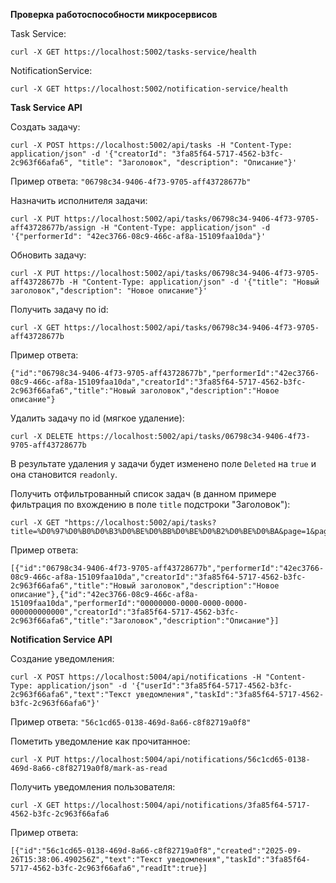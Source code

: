 **Проверка работоспособности микросервисов**

Task Service:

```
curl -X GET https://localhost:5002/tasks-service/health
```
NotificationService:

```
curl -X GET https://localhost:5002/notification-service/health
```
**Task Service API**

Создать задачу:
```
curl -X POST https://localhost:5002/api/tasks -H "Content-Type: application/json" -d '{"creatorId": "3fa85f64-5717-4562-b3fc-2c963f66afa6", "title": "Заголовок", "description": "Описание"}'
```
Пример ответа: ```"06798c34-9406-4f73-9705-aff43728677b"```

Назначить исполнителя задачи:
```
curl -X PUT https://localhost:5002/api/tasks/06798c34-9406-4f73-9705-aff43728677b/assign -H "Content-Type: application/json" -d '{"performerId": "42ec3766-08c9-466c-af8a-15109faa10da"}'
```
Обновить задачу:
```
curl -X PUT https://localhost:5002/api/tasks/06798c34-9406-4f73-9705-aff43728677b -H "Content-Type: application/json" -d '{"title": "Новый заголовок","description": "Новое описание"}'
```
Получить задачу по id:
```
curl -X GET https://localhost:5002/api/tasks/06798c34-9406-4f73-9705-aff43728677b
```
Пример ответа:
```
{"id":"06798c34-9406-4f73-9705-aff43728677b","performerId":"42ec3766-08c9-466c-af8a-15109faa10da","creatorId":"3fa85f64-5717-4562-b3fc-2c963f66afa6","title":"Новый заголовок","description":"Новое описание"}
```
Удалить задачу по id (мягкое удаление):
```
curl -X DELETE https://localhost:5002/api/tasks/06798c34-9406-4f73-9705-aff43728677b
```
В результате удаления у задачи будет изменено поле ```Deleted``` на ```true``` и она становится ```readonly```.

Получить отфильтрованный список задач (в данном примере фильтрация по вхождению в поле ```title``` подстроки "Заголовок"):
```
curl -X GET "https://localhost:5002/api/tasks?title=%D0%97%D0%B0%D0%B3%D0%BE%D0%BB%D0%BE%D0%B2%D0%BE%D0%BA&page=1&pageSize=10"
```
Пример ответа:
```
[{"id":"06798c34-9406-4f73-9705-aff43728677b","performerId":"42ec3766-08c9-466c-af8a-15109faa10da","creatorId":"3fa85f64-5717-4562-b3fc-2c963f66afa6","title":"Новый заголовок","description":"Новое описание"},{"id":"42ec3766-08c9-466c-af8a-15109faa10da","performerId":"00000000-0000-0000-0000-000000000000","creatorId":"3fa85f64-5717-4562-b3fc-2c963f66afa6","title":"Заголовок","description":"Описание"}]
```

**Notification Service API**

Создание уведомления:
```
curl -X POST https://localhost:5004/api/notifications -H "Content-Type: application/json" -d '{"userId":"3fa85f64-5717-4562-b3fc-2c963f66afa6","text":"Текст уведомления","taskId":"3fa85f64-5717-4562-b3fc-2c963f66afa6"}'
```
Пример ответа: ```"56c1cd65-0138-469d-8a66-c8f82719a0f8"```

Пометить уведомление как прочитанное:
```
curl -X PUT https://localhost:5004/api/notifications/56c1cd65-0138-469d-8a66-c8f82719a0f8/mark-as-read
```
Получить уведомления пользователя:
```
curl -X GET https://localhost:5004/api/notifications/3fa85f64-5717-4562-b3fc-2c963f66afa6
```
Пример ответа:
```
[{"id":"56c1cd65-0138-469d-8a66-c8f82719a0f8","created":"2025-09-26T15:38:06.490256Z","text":"Текст уведомления","taskId":"3fa85f64-5717-4562-b3fc-2c963f66afa6","readIt":true}]
```
